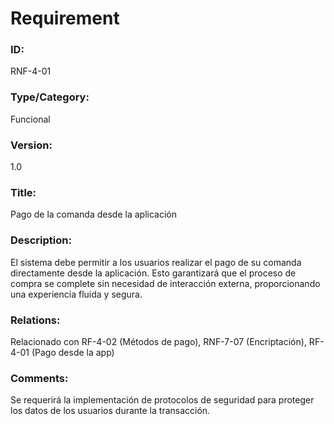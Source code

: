# Requirement
### ID: 
RNF-4-01
### Type/Category: 
Funcional 
### Version: 
1.0
### Title: 
Pago de la comanda desde la aplicación
### Description:
El sistema debe permitir a los usuarios realizar el pago de su comanda directamente desde la aplicación. Esto garantizará que el proceso de compra se complete sin necesidad de interacción externa, proporcionando una experiencia fluida y segura.
### Relations: 
Relacionado con RF-4-02 (Métodos de pago), RNF-7-07 (Encriptación), RF-4-01 (Pago desde la app)
### Comments:
Se requerirá la implementación de protocolos de seguridad para proteger los datos de los usuarios durante la transacción.

